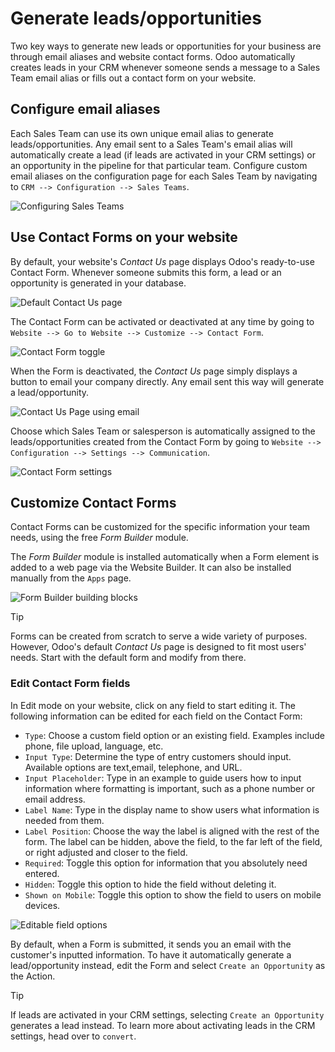 # Generate leads/opportunities

Two key ways to generate new leads or opportunities for your business
are through email aliases and website contact forms. Odoo automatically
creates leads in your CRM whenever someone sends a message to a Sales
Team email alias or fills out a contact form on your website.

## Configure email aliases

Each Sales Team can use its own unique email alias to generate
leads/opportunities. Any email sent to a Sales Team's email alias will
automatically create a lead (if leads are activated in your CRM
settings) or an opportunity in the pipeline for that particular team.
Configure custom email aliases on the configuration page for each Sales
Team by navigating to `CRM -->
Configuration --> Sales Teams`.

<img src="generate_leads/sales-team-config.png" class="align-center"
alt="Configuring Sales Teams" />

## Use Contact Forms on your website

By default, your website's *Contact Us* page displays Odoo's
ready-to-use Contact Form. Whenever someone submits this form, a lead or
an opportunity is generated in your database.

<img src="generate_leads/default-contact-us-page.png"
class="align-center" alt="Default Contact Us page" />

The Contact Form can be activated or deactivated at any time by going to
`Website
--> Go to Website --> Customize --> Contact Form`.

<img src="generate_leads/contact-form-toggle.png" class="align-center"
alt="Contact Form toggle" />

When the Form is deactivated, the *Contact Us* page simply displays a
button to email your company directly. Any email sent this way will
generate a lead/opportunity.

<img src="generate_leads/default-contact-us-page-no-form.png"
class="align-center" alt="Contact Us Page using email" />

Choose which Sales Team or salesperson is automatically assigned to the
leads/opportunities created from the Contact Form by going to
`Website --> Configuration --> Settings -->
Communication`.

<img src="generate_leads/contact-form-settings.png" class="align-center"
alt="Contact Form settings" />

## Customize Contact Forms

Contact Forms can be customized for the specific information your team
needs, using the free *Form Builder* module.

The *Form Builder* module is installed automatically when a Form element
is added to a web page via the Website Builder. It can also be installed
manually from the `Apps` page.

<img src="generate_leads/form-building-block.png" class="align-center"
alt="Form Builder building blocks" />

> [!TIP]
> Forms can be created from scratch to serve a wide variety of purposes.
> However, Odoo's default *Contact Us* page is designed to fit most
> users' needs. Start with the default form and modify from there.

### Edit Contact Form fields

In Edit mode on your website, click on any field to start editing it.
The following information can be edited for each field on the Contact
Form:

- `Type`: Choose a custom field option or an existing field. Examples
  include phone, file upload, language, etc.
- `Input Type`: Determine the type of entry customers should input.
  Available options are text,email, telephone, and URL.
- `Input Placeholder`: Type in an example to guide users how to input
  information where formatting is important, such as a phone number or
  email address.
- `Label Name`: Type in the display name to show users what information
  is needed from them.
- `Label Position`: Choose the way the label is aligned with the rest of
  the form. The label can be hidden, above the field, to the far left of
  the field, or right adjusted and closer to the field.
- `Required`: Toggle this option for information that you absolutely
  need entered.
- `Hidden`: Toggle this option to hide the field without deleting it.
- `Shown on Mobile`: Toggle this option to show the field to users on
  mobile devices.

<img src="generate_leads/editable-field-options.png"
class="align-center" alt="Editable field options" />

By default, when a Form is submitted, it sends you an email with the
customer's inputted information. To have it automatically generate a
lead/opportunity instead, edit the Form and select
`Create an Opportunity` as the Action.

> [!TIP]
> If leads are activated in your CRM settings, selecting
> `Create an Opportunity` generates a lead instead. To learn more about
> activating leads in the CRM settings, head over to `convert`.
